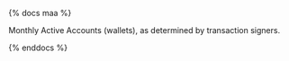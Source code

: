 {% docs maa %}

Monthly Active Accounts (wallets), as determined by transaction signers.

{% enddocs %}
